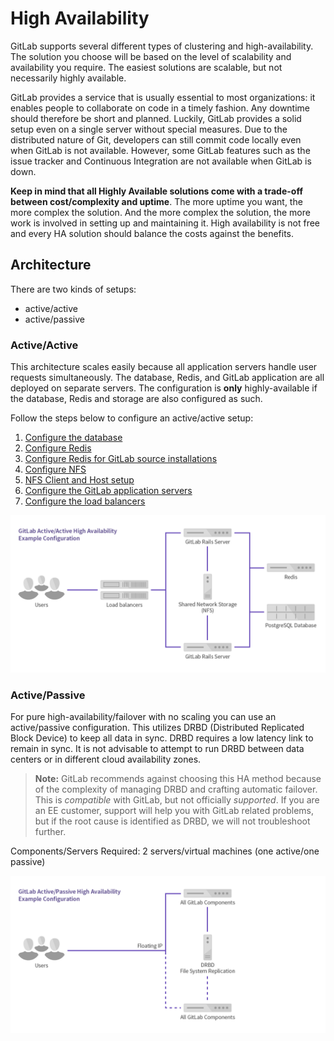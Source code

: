 # High Availability

GitLab supports several different types of clustering and high-availability.
The solution you choose will be based on the level of scalability and
availability you require. The easiest solutions are scalable, but not necessarily
highly available.

GitLab provides a service that is usually essential to most organizations: it
enables people to collaborate on code in a timely fashion. Any downtime should
therefore be short and planned. Luckily, GitLab provides a solid setup even on
a single server without special measures. Due to the distributed nature
of Git, developers can still commit code locally even when GitLab is not
available. However, some GitLab features such as the issue tracker and
Continuous Integration are not available when GitLab is down.

**Keep in mind that all Highly Available solutions come with a trade-off between
cost/complexity and uptime**. The more uptime you want, the more complex the
solution. And the more complex the solution, the more work is involved in
setting up and maintaining it. High availability is not free and every HA
solution should balance the costs against the benefits.

## Architecture

There are two kinds of setups:

- active/active
- active/passive

### Active/Active

This architecture scales easily because all application servers handle
user requests simultaneously. The database, Redis, and GitLab application are
all deployed on separate servers. The configuration is **only** highly-available
if the database, Redis and storage are also configured as such.

Follow the steps below to configure an active/active setup:

1. [Configure the database](database.md)
1. [Configure Redis](redis.md)
  1. [Configure Redis for GitLab source installations](redis_source.md)
1. [Configure NFS](nfs.md)
  1. [NFS Client and Host setup](nfs_host_client_setup.md)
1. [Configure the GitLab application servers](gitlab.md)
1. [Configure the load balancers](load_balancer.md)

![Active/Active HA Diagram](../img/high_availability/active-active-diagram.png)

### Active/Passive

For pure high-availability/failover with no scaling you can use an
active/passive configuration. This utilizes DRBD (Distributed Replicated
Block Device) to keep all data in sync. DRBD requires a low latency link to
remain in sync. It is not advisable to attempt to run DRBD between data centers
or in different cloud availability zones.

> **Note:** GitLab recommends against choosing this HA method because of the
  complexity of managing DRBD and crafting automatic failover. This is
  *compatible* with GitLab, but not officially *supported*. If you are 
  an EE customer, support will help you with GitLab related problems, but if the
  root cause is identified as DRBD, we will not troubleshoot further.

Components/Servers Required: 2 servers/virtual machines (one active/one passive)

![Active/Passive HA Diagram](../img/high_availability/active-passive-diagram.png)
